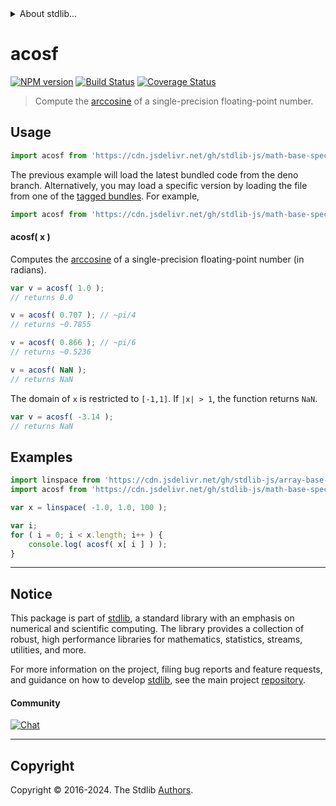 <!--

@license Apache-2.0

Copyright (c) 2024 The Stdlib Authors.

Licensed under the Apache License, Version 2.0 (the "License");
you may not use this file except in compliance with the License.
You may obtain a copy of the License at

   http://www.apache.org/licenses/LICENSE-2.0

Unless required by applicable law or agreed to in writing, software
distributed under the License is distributed on an "AS IS" BASIS,
WITHOUT WARRANTIES OR CONDITIONS OF ANY KIND, either express or implied.
See the License for the specific language governing permissions and
limitations under the License.

-->


<details>
  <summary>
    About stdlib...
  </summary>
  <p>We believe in a future in which the web is a preferred environment for numerical computation. To help realize this future, we've built stdlib. stdlib is a standard library, with an emphasis on numerical and scientific computation, written in JavaScript (and C) for execution in browsers and in Node.js.</p>
  <p>The library is fully decomposable, being architected in such a way that you can swap out and mix and match APIs and functionality to cater to your exact preferences and use cases.</p>
  <p>When you use stdlib, you can be absolutely certain that you are using the most thorough, rigorous, well-written, studied, documented, tested, measured, and high-quality code out there.</p>
  <p>To join us in bringing numerical computing to the web, get started by checking us out on <a href="https://github.com/stdlib-js/stdlib">GitHub</a>, and please consider <a href="https://opencollective.com/stdlib">financially supporting stdlib</a>. We greatly appreciate your continued support!</p>
</details>

# acosf

[![NPM version][npm-image]][npm-url] [![Build Status][test-image]][test-url] [![Coverage Status][coverage-image]][coverage-url] <!-- [![dependencies][dependencies-image]][dependencies-url] -->

> Compute the [arccosine][arccosine] of a single-precision floating-point number.



<section class="usage">

## Usage

```javascript
import acosf from 'https://cdn.jsdelivr.net/gh/stdlib-js/math-base-special-acosf@deno/mod.js';
```
The previous example will load the latest bundled code from the deno branch. Alternatively, you may load a specific version by loading the file from one of the [tagged bundles](https://github.com/stdlib-js/math-base-special-acosf/tags). For example,

```javascript
import acosf from 'https://cdn.jsdelivr.net/gh/stdlib-js/math-base-special-acosf@v0.1.0-deno/mod.js';
```

#### acosf( x )

Computes the [arccosine][arccosine] of a single-precision floating-point number (in radians).

```javascript
var v = acosf( 1.0 );
// returns 0.0

v = acosf( 0.707 ); // ~pi/4
// returns ~0.7855

v = acosf( 0.866 ); // ~pi/6
// returns ~0.5236

v = acosf( NaN );
// returns NaN
```

The domain of `x` is restricted to `[-1,1]`. If `|x| > 1`, the function returns `NaN`.

```javascript
var v = acosf( -3.14 );
// returns NaN
```

</section>

<!-- /.usage -->

<section class="examples">

## Examples

<!-- eslint no-undef: "error" -->

```javascript
import linspace from 'https://cdn.jsdelivr.net/gh/stdlib-js/array-base-linspace@deno/mod.js';
import acosf from 'https://cdn.jsdelivr.net/gh/stdlib-js/math-base-special-acosf@deno/mod.js';

var x = linspace( -1.0, 1.0, 100 );

var i;
for ( i = 0; i < x.length; i++ ) {
    console.log( acosf( x[ i ] ) );
}
```

</section>

<!-- /.examples -->

<!-- C interface documentation. -->



<!-- Section for related `stdlib` packages. Do not manually edit this section, as it is automatically populated. -->

<section class="related">

</section>

<!-- /.related -->

<!-- Section for all links. Make sure to keep an empty line after the `section` element and another before the `/section` close. -->


<section class="main-repo" >

* * *

## Notice

This package is part of [stdlib][stdlib], a standard library with an emphasis on numerical and scientific computing. The library provides a collection of robust, high performance libraries for mathematics, statistics, streams, utilities, and more.

For more information on the project, filing bug reports and feature requests, and guidance on how to develop [stdlib][stdlib], see the main project [repository][stdlib].

#### Community

[![Chat][chat-image]][chat-url]

---

## Copyright

Copyright &copy; 2016-2024. The Stdlib [Authors][stdlib-authors].

</section>

<!-- /.stdlib -->

<!-- Section for all links. Make sure to keep an empty line after the `section` element and another before the `/section` close. -->

<section class="links">

[npm-image]: http://img.shields.io/npm/v/@stdlib/math-base-special-acosf.svg
[npm-url]: https://npmjs.org/package/@stdlib/math-base-special-acosf

[test-image]: https://github.com/stdlib-js/math-base-special-acosf/actions/workflows/test.yml/badge.svg?branch=v0.1.0
[test-url]: https://github.com/stdlib-js/math-base-special-acosf/actions/workflows/test.yml?query=branch:v0.1.0

[coverage-image]: https://img.shields.io/codecov/c/github/stdlib-js/math-base-special-acosf/main.svg
[coverage-url]: https://codecov.io/github/stdlib-js/math-base-special-acosf?branch=main

<!--

[dependencies-image]: https://img.shields.io/david/stdlib-js/math-base-special-acosf.svg
[dependencies-url]: https://david-dm.org/stdlib-js/math-base-special-acosf/main

-->

[chat-image]: https://img.shields.io/gitter/room/stdlib-js/stdlib.svg
[chat-url]: https://app.gitter.im/#/room/#stdlib-js_stdlib:gitter.im

[stdlib]: https://github.com/stdlib-js/stdlib

[stdlib-authors]: https://github.com/stdlib-js/stdlib/graphs/contributors

[umd]: https://github.com/umdjs/umd
[es-module]: https://developer.mozilla.org/en-US/docs/Web/JavaScript/Guide/Modules

[deno-url]: https://github.com/stdlib-js/math-base-special-acosf/tree/deno
[deno-readme]: https://github.com/stdlib-js/math-base-special-acosf/blob/deno/README.md
[umd-url]: https://github.com/stdlib-js/math-base-special-acosf/tree/umd
[umd-readme]: https://github.com/stdlib-js/math-base-special-acosf/blob/umd/README.md
[esm-url]: https://github.com/stdlib-js/math-base-special-acosf/tree/esm
[esm-readme]: https://github.com/stdlib-js/math-base-special-acosf/blob/esm/README.md
[branches-url]: https://github.com/stdlib-js/math-base-special-acosf/blob/main/branches.md

[arccosine]: https://en.wikipedia.org/wiki/Inverse_trigonometric_functions

</section>

<!-- /.links -->
